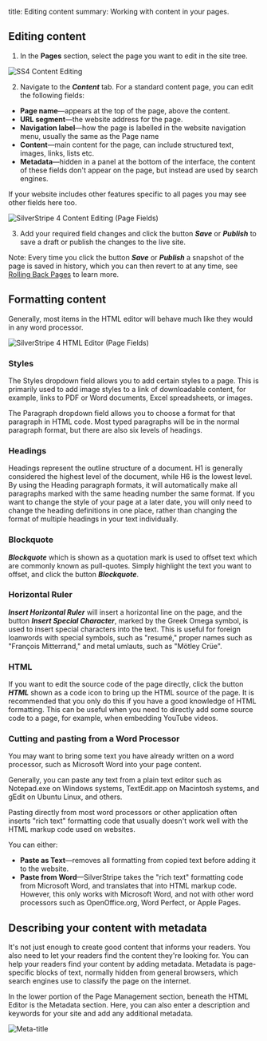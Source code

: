 title: Editing content
summary: Working with content in your pages.

## Editing content

 1. In the **Pages** section, select the page you want to edit in the site tree.

![SS4 Content Editing](/_images/Content-Editing.png)

 2. Navigate to the ***Content*** tab. For a standard content page, you can edit the following fields:

 * **Page name**—appears at the top of the page, above the content.
 * **URL segment**—the website address for the page.
 * **Navigation label**—how the page is labelled in the website navigation menu, usually the same as the Page name
 * **Content**—main content for the page, can include structured text, images, links, lists etc.
 * **Metadata**—hidden in a panel at the bottom of the interface, the content of these fields don't appear on the page, but instead are used by search engines.

<div class="note" markdown="1">If your website includes other features specific to all pages you may see other fields here too.</div>

![SilverStripe 4 Content Editing (Page Fields)](/_images/Page-Fields.png)

3. Add your required field changes and click the button ***Save*** or ***Publish*** to save a draft or publish the changes to the live site.

Note: Every time you click the button ***Save*** or ***Publish*** a snapshot of the page is saved in history, which you can then revert to at any time, see [Rolling Back Pages](../pages/rolling_back_pages) to learn more.


## Formatting content

Generally, most items in the HTML editor will behave much like they would in any word processor.

![SilverStripe 4 HTML Editor (Page Fields)](/_images/formatting-content.png)

### Styles

The Styles dropdown field allows you to add certain styles to a page. This is primarily used to add image styles to a link of downloadable content, for example, links to PDF or Word documents, Excel spreadsheets, or images.

The Paragraph dropdown field allows you to choose a format for that paragraph in HTML code. Most typed paragraphs will be in the normal paragraph format, but there are also six levels of headings.

### Headings

Headings represent the outline structure of a document. H1 is generally considered the highest level of the document, while H6 is the lowest level. By using the Heading paragraph formats, it will automatically make all paragraphs marked with the same heading number the same format. If you want to change the style of your page at a later date, you will only need to change the heading definitions in one place, rather than changing the format of multiple headings in your text individually.

### Blockquote

***Blockquote*** which is shown as a quotation mark is used to offset text which are commonly known as pull-quotes. Simply highlight the text you want to offset, and click the button ***Blockquote***.

### Horizontal Ruler

***Insert Horizontal Ruler*** will insert a horizontal line on the page, and the button ***Insert Special Character***, marked by the Greek Omega symbol, is used to insert special characters into the text. This is useful for foreign loanwords with special symbols, such as "resumé," proper names such as "François Mitterrand," and metal umlauts, such as "Mötley Crüe".

### HTML

If you want to edit the source code of the page directly, click the button ***HTML*** shown as a code icon to bring up the HTML source of the page. It is recommended that you only do this if you have a good knowledge of HTML formatting. This can be useful when you need to directly add some source code to a page, for example, when embedding YouTube videos.

<!-- to do add note about using the HTML code button, possibly add image -->

### Cutting and pasting from a Word Processor

You may want to bring some text you have already written on a word processor, such as Microsoft Word into your page content.

Generally, you can paste any text from a plain text editor such as Notepad.exe on Windows systems, TextEdit.app on Macintosh systems, and gEdit on Ubuntu Linux, and others.

Pasting directly from most word processors or other application often inserts "rich text" formatting code that usually doesn't work well with the HTML markup code used on websites.

You can either:
* **Paste as Text**—removes all formatting from copied text before adding it to the website.
* **Paste from Word**—SilverStripe takes the "rich text" formatting code from Microsoft Word, and translates that into HTML markup code. However, this only works with Microsoft Word, and not with other word processors such as OpenOffice.org, Word Perfect, or Apple Pages.

## Describing your content with metadata

It's not just enough to create good content that informs your readers. You also need to let your readers find the content they're looking for. You can help your readers find your content by adding metadata. Metadata is page-specific blocks of text, normally hidden from general browsers, which search engines use to classify the page on the internet.

In the lower portion of the Page Management section, beneath the HTML Editor is the Metadata section. Here, you can also enter a description and keywords for your site and add any additional metadata.

![Meta-title](/_images/meta-title.png)
